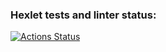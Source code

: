 ### Hexlet tests and linter status:
[![Actions Status](https://github.com/Xequrt/python-project-83/actions/workflows/hexlet-check.yml/badge.svg)](https://github.com/Xequrt/python-project-83/actions)